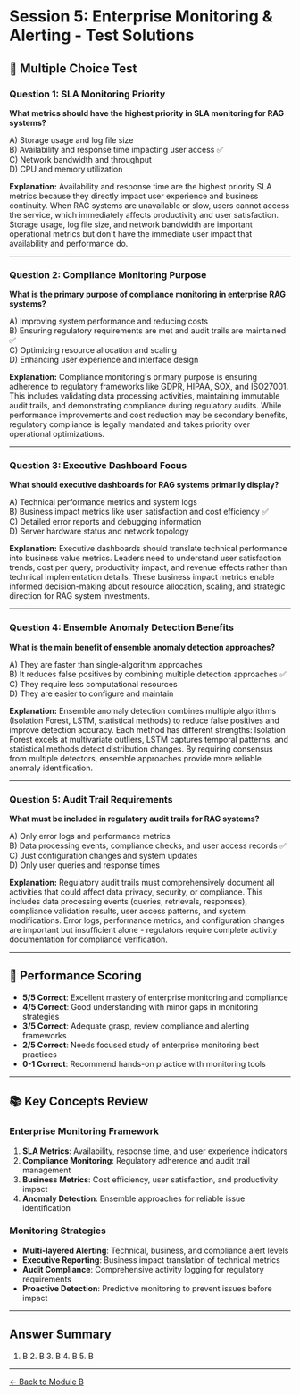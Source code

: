 # Session 5: Enterprise Monitoring & Alerting - Test Solutions

## 📝 Multiple Choice Test

### Question 1: SLA Monitoring Priority

**What metrics should have the highest priority in SLA monitoring for RAG systems?**

A) Storage usage and log file size  
B) Availability and response time impacting user access ✅  
C) Network bandwidth and throughput  
D) CPU and memory utilization  

**Explanation:** Availability and response time are the highest priority SLA metrics because they directly impact user experience and business continuity. When RAG systems are unavailable or slow, users cannot access the service, which immediately affects productivity and user satisfaction. Storage usage, log file size, and network bandwidth are important operational metrics but don't have the immediate user impact that availability and performance do.

---

### Question 2: Compliance Monitoring Purpose

**What is the primary purpose of compliance monitoring in enterprise RAG systems?**

A) Improving system performance and reducing costs  
B) Ensuring regulatory requirements are met and audit trails are maintained ✅  
C) Optimizing resource allocation and scaling  
D) Enhancing user experience and interface design  

**Explanation:** Compliance monitoring's primary purpose is ensuring adherence to regulatory frameworks like GDPR, HIPAA, SOX, and ISO27001. This includes validating data processing activities, maintaining immutable audit trails, and demonstrating compliance during regulatory audits. While performance improvements and cost reduction may be secondary benefits, regulatory compliance is legally mandated and takes priority over operational optimizations.

---

### Question 3: Executive Dashboard Focus

**What should executive dashboards for RAG systems primarily display?**

A) Technical performance metrics and system logs  
B) Business impact metrics like user satisfaction and cost efficiency ✅  
C) Detailed error reports and debugging information  
D) Server hardware status and network topology  

**Explanation:** Executive dashboards should translate technical performance into business value metrics. Leaders need to understand user satisfaction trends, cost per query, productivity impact, and revenue effects rather than technical implementation details. These business impact metrics enable informed decision-making about resource allocation, scaling, and strategic direction for RAG system investments.

---

### Question 4: Ensemble Anomaly Detection Benefits

**What is the main benefit of ensemble anomaly detection approaches?**

A) They are faster than single-algorithm approaches  
B) It reduces false positives by combining multiple detection approaches ✅  
C) They require less computational resources  
D) They are easier to configure and maintain  

**Explanation:** Ensemble anomaly detection combines multiple algorithms (Isolation Forest, LSTM, statistical methods) to reduce false positives and improve detection accuracy. Each method has different strengths: Isolation Forest excels at multivariate outliers, LSTM captures temporal patterns, and statistical methods detect distribution changes. By requiring consensus from multiple detectors, ensemble approaches provide more reliable anomaly identification.

---

### Question 5: Audit Trail Requirements

**What must be included in regulatory audit trails for RAG systems?**

A) Only error logs and performance metrics  
B) Data processing events, compliance checks, and user access records ✅  
C) Just configuration changes and system updates  
D) Only user queries and response times  

**Explanation:** Regulatory audit trails must comprehensively document all activities that could affect data privacy, security, or compliance. This includes data processing events (queries, retrievals, responses), compliance validation results, user access patterns, and system modifications. Error logs, performance metrics, and configuration changes are important but insufficient alone - regulators require complete activity documentation for compliance verification.

---

## 🎯 Performance Scoring

- **5/5 Correct**: Excellent mastery of enterprise monitoring and compliance
- **4/5 Correct**: Good understanding with minor gaps in monitoring strategies
- **3/5 Correct**: Adequate grasp, review compliance and alerting frameworks
- **2/5 Correct**: Needs focused study of enterprise monitoring best practices
- **0-1 Correct**: Recommend hands-on practice with monitoring tools

---

## 📚 Key Concepts Review

### Enterprise Monitoring Framework
1. **SLA Metrics**: Availability, response time, and user experience indicators
2. **Compliance Monitoring**: Regulatory adherence and audit trail management
3. **Business Metrics**: Cost efficiency, user satisfaction, and productivity impact
4. **Anomaly Detection**: Ensemble approaches for reliable issue identification

### Monitoring Strategies
- **Multi-layered Alerting**: Technical, business, and compliance alert levels
- **Executive Reporting**: Business impact translation of technical metrics
- **Audit Compliance**: Comprehensive activity logging for regulatory requirements
- **Proactive Detection**: Predictive monitoring to prevent issues before impact

---

## Answer Summary
1. B  2. B  3. B  4. B  5. B

---

[← Back to Module B](Session5_ModuleB_Enterprise_Monitoring.md)
